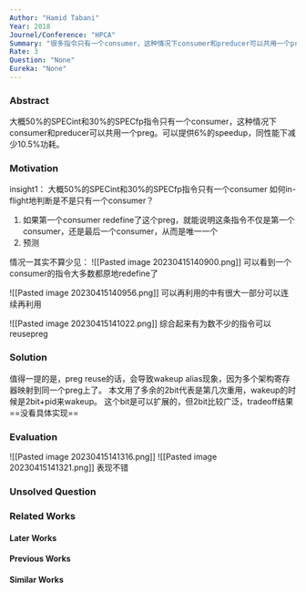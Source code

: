```yaml
---
Author: "Hamid Tabani"
Year: 2018
Journel/Conference: "HPCA"
Summary: "很多指令只有一个consumer，这种情况下consumer和preducer可以共用一个preg"
Rate: 3
Question: "None"
Eureka: "None"
---
```

### Abstract
大概50%的SPECint和30%的SPECfp指令只有一个consumer，这种情况下consumer和preducer可以共用一个preg。可以提供6%的speedup，同性能下减少10.5%功耗。

### Motivation
insight1：
大概50%的SPECint和30%的SPECfp指令只有一个consumer
如何in-flight地判断是不是只有一个consumer？
1. 如果第一个consumer redefine了这个preg，就能说明这条指令不仅是第一个consumer，还是最后一个consumer，从而是唯一一个
2. 预测

情况一其实不算少见：
![[Pasted image 20230415140900.png]]
可以看到一个consumer的指令大多数都原地redefine了

![[Pasted image 20230415140956.png]]
可以再利用的中有很大一部分可以连续再利用

![[Pasted image 20230415141022.png]]
综合起来有为数不少的指令可以reusepreg

### Solution
值得一提的是，preg reuse的话，会导致wakeup alias现象，因为多个架构寄存器映射到同一个preg上了。
本文用了多余的2bit代表是第几次重用，wakeup的时候是2bit+pid来wakeup。
这个bit是可以扩展的，但2bit比较广泛，tradeoff结果
==没看具体实现==

### Evaluation
![[Pasted image 20230415141316.png]]
![[Pasted image 20230415141321.png]]
表现不错

### Unsolved Question


### Related Works
#### Later Works

#### Previous Works

#### Similar Works
